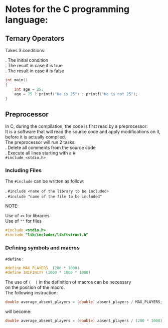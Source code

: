 # Notes for the C programming language:

## Ternary Operators

Takes 3 conditions: 

. The initial condition<br>
. The result in case it is true<br>
. The result in case it is false<br>

```c
int main()
{
    int age = 25;
    age = 25 ? printf("He is 25") : printf("He is not 25");
}
```


## Preprocessor

In C, during the compilation, the code is first read by a preprocessor:<br>
It is a software that will read the source code and apply modifications on it,
before it is actually compiled.<br>
The preprocessor will run 2 tasks:<br>
. Delete all comments from the source code<br>
. Execute all lines starting with a #<br>
`#include <stdio.h>`


### Including Files

The `#include` can be written as follow:

. `#include <name of the library to be included>`<br>
. `#include "name of the file to be included"`<br>


NOTE: 

Use of `<>` for libraries<br>
Use of `""` for files<br>

```c
#include <stdio.h>
#include "lib/includes/libftstruct.h"
```


### Defining symbols and macros

`#define` :

```c
#define MAX_PLAYERS  (200 * 1000)
#define INIFINITY (1000 * 1000 * 1000)
```
The use of `(  )` in the definition of macros can be necessary<br>
on the position of the macro.<br>
The following instruction:
```c
double average_absent_players = (double) absent_players / MAX_PLAYERS;
```
will become:
```c
double average_absent_players = (double) absent_players / (200 * 1000);
```
